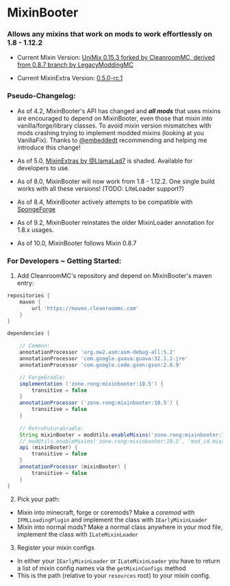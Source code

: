 # MixinBooter
### Allows any mixins that work on mods to work effortlessly on 1.8 - 1.12.2

- Current Mixin Version: [UniMix 0.15.3 forked by CleanroomMC, derived from 0.8.7 branch by LegacyModdingMC](https://github.com/CleanroomMC/UniMix)

- Current MixinExtra Version: [0.5.0-rc.1](https://github.com/LlamaLad7/MixinExtras)

### Pseudo-Changelog:

- As of 4.2, MixinBooter's API has changed and ***all mods*** that uses mixins are encouraged to depend on MixinBooter, even those that mixin into vanilla/forge/library classes. To avoid mixin version mismatches with mods crashing trying to implement modded mixins (looking at you VanillaFix). Thanks to [@embeddedt](https://github.com/embeddedt) recommending and helping me introduce this change!

- As of 5.0, [MixinExtras by @LlamaLad7](https://github.com/LlamaLad7/MixinExtras) is shaded. Available for developers to use.

- As of 8.0, MixinBooter will now work from 1.8 - 1.12.2. One single build works with all these versions! (TODO: LiteLoader support?)

- As of 8.4, MixinBooter actively attempts to be compatible with [SpongeForge](https://github.com/SpongePowered/SpongeForge)

- As of 9.2, MixinBooter reinstates the older MixinLoader annotation for 1.8.x usages.

- As of 10.0, MixinBooter follows Mixin 0.8.7

### For Developers ~ Getting Started:

1. Add CleanroomMC's repository and depend on MixinBooter's maven entry:

```groovy
repositories {
    maven {
        url 'https://maven.cleanroommc.com'
    }
}

dependencies {

    // Common:
    annotationProcessor 'org.ow2.asm:asm-debug-all:5.2'
    annotationProcessor 'com.google.guava:guava:32.1.2-jre'
    annotationProcessor 'com.google.code.gson:gson:2.8.9'

    // ForgeGradle:
    implementation ('zone.rong:mixinbooter:10.5') {
        transitive = false
    }
    annotationProcessor ('zone.rong:mixinbooter:10.5') {
        transitive = false
    }
    
    // RetroFuturaGradle:
    String mixinBooter = modUtils.enableMixins('zone.rong:mixinbooter:10.5')
    // modUtils.enableMixins('zone.rong:mixinbooter:10.5', 'mod_id.mixins.refmap.json') << add refmap name as 2nd arg (optional)
    api (mixinBooter) {
        transitive = false
    }
    annotationProcessor (mixinBooter) {
        transitive = false
    }
}

```

2. Pick your path:

- Mixin into minecraft, forge or coremods? Make a *coremod* with `IFMLLoadingPlugin` and implement the class with `IEarlyMixinLoader`
-  Mixin into normal mods? Make a normal class anywhere in your mod file, implement the class with `ILateMixinLoader`

3. Register your mixin configs
- In either your `IEarlyMixinLoader` or `ILateMixinLoader` you have to return a list of mixin config names via the `getMixinConfigs` method
- This is the path (relative to your `resources` root) to your mixin config.